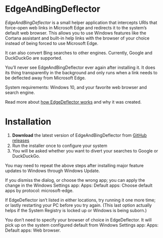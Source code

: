 # EdgeAndBingDeflector

*EdgeAndBingDeflector* is  a small helper application that intercepts URIs that force-open web links in Microsoft Edge and redirects it to the system’s default web browser. This allows you to use Windows features like the Cortana assistant and built-in help links with the browser of your choice instead of being forced to use Microsoft Edge.

It can also convert Bing searches to other engines. Currently, Google and DuckDuckGo are supported.

You’ll never see EdgeAndBingDeflector ever again after installing it. It does its thing transparently in the background and only runs when a link needs to be deflected away from Microsoft Edge.

System requirements: Windows 10, and your favorite web browser and search engine.

Read more about [how EdgeDeflector works](https://ctrl.blog/entry/edgedeflector-default-browser) and why it was created.

# Installation

  1. **Download** the latest version of EdgeAndBingDeflector from [GitHub releases](https://github.com/radialapps/EdgeAndBingDeflector/releases)
  2. Run the installer once to configure your system
  3. You will be asked whether you want to divert your searches to Google or DuckDuckGo.

You may need to repeat the above steps after installing major feature updates to Windows through Windows Update.

If you dismiss the dialog, or choose the wrong app; you can apply the change  in the Windows Settings  app: Apps: Default apps: Choose default apps by protocol: microsoft-edge.

If EdgeDeflector isn’t listed in either locations, try running it one more time; or lastly restarting your PC before you try again. (This last option actually helps if the System Registry is locked up or Windows is being suborn.)

You don’t need to specify your browser of choice in EdgeDeflector. It will pick up on the system configured default from Windows Settings app: Apps: Default apps: Web browser.

